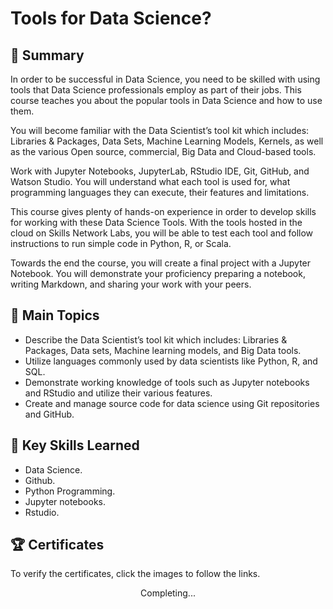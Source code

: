 # Tools for Data Science?

## 📄 Summary 
In order to be successful in Data Science, you need to be skilled with using tools that Data Science professionals employ as part of their jobs. This course teaches you about the popular tools in Data Science and how to use them. 

You will become familiar with the Data Scientist’s tool kit which includes: Libraries & Packages, Data Sets, Machine Learning Models, Kernels, as well as the various Open source, commercial, Big Data and Cloud-based tools. 

Work with Jupyter Notebooks, JupyterLab, RStudio IDE, Git, GitHub, and Watson Studio. You will understand what each tool is used for, what programming languages they can execute, their features and limitations.  

This course gives plenty of hands-on experience in order to develop skills for working with these Data Science Tools. With the tools hosted in the cloud on Skills Network Labs, you will be able to test each tool and follow instructions to run simple code in Python, R, or Scala.  

Towards the end the course, you will create a final project with a Jupyter Notebook. You will demonstrate your proficiency preparing a notebook, writing Markdown, and sharing your work with your peers.

## 📑 Main Topics 
- Describe the Data Scientist’s tool kit which includes: Libraries & Packages, Data sets, Machine learning models, and Big Data tools.
- Utilize languages commonly used by data scientists like Python, R, and SQL.
- Demonstrate working knowledge of tools such as Jupyter notebooks and RStudio and utilize their various features. 
- Create and manage source code for data science using Git repositories and GitHub. 

## 🔑 Key Skills Learned 
- Data Science.
- Github.
- Python Programming.
- Jupyter notebooks.
- Rstudio.


## 🏆 Certificates 
To verify the certificates, click the images to follow the links.

<p align="middle">
Completing...
 <!--<a href="https://www.coursera.org/account/accomplishments/verify/33ZAFC3HCDRM"><img src="https://user-images.githubusercontent.com/96287101/204099601-28bc087b-4527-44dc-ba9d-7b9ede8ae0d0.jpg" height="430"></a>-->
</p>

